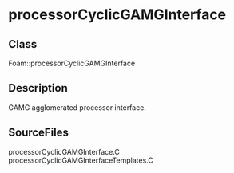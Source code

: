 # processorCyclicGAMGInterface 
## Class
Foam::processorCyclicGAMGInterface

## Description
GAMG agglomerated processor interface.

## SourceFiles
processorCyclicGAMGInterface.C
processorCyclicGAMGInterfaceTemplates.C


